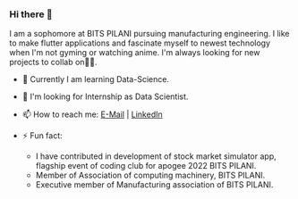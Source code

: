 ### Hi there 👋


I am a sophomore at BITS PILANI pursuing manufacturing engineering. I like to make flutter applications and fascinate myself to newest technology when I'm not gyming or watching anime. I'm always looking for new projects to collab on✌🏻.


- 🌱  Currently I am learning Data-Science. 

- 👯   I'm looking for Internship as Data Scientist.

- 📫   How to reach me: [E-Mail](mailto:bhansalichayan@gmail.com) | [LinkedIn](https://www.linkedin.com/in/chayan-bhansali-0501b6234/) 

- ⚡  Fun fact: 
     - I have contributed in development of stock market simulator app, flagship event of coding club for apogee        2022 BITS PILANI.  
     - Member of Association of computing machinery, BITS PILANI.
     - Executive member of Manufacturing association of BITS PILANI.

